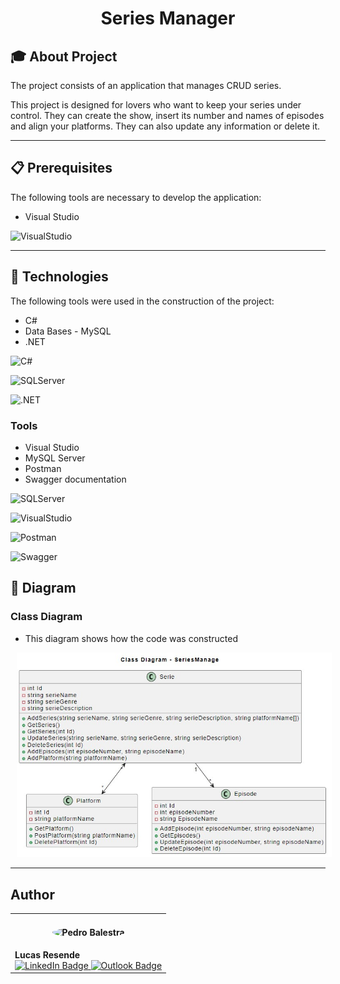 ﻿<h1 align="center">Series Manager</h1>

## 🎓 About Project

The project consists of an application that manages CRUD series.

This project is designed for lovers who want to keep your series under control.
They can create the show, insert its number and names of episodes and align your platforms. They can also update any information or delete it.

---

## 📋 Prerequisites

The following tools are necessary to develop the application:

- Visual Studio

![VisualStudio](https://img.shields.io/badge/Visual_Studio-5C2D91?style=for-the-badge&logo=visual%20studio&logoColor=white)

---

## 📜 Technologies

The following tools were used in the construction of the project:

- C#
- Data Bases - MySQL
- .NET

![C#](https://img.shields.io/badge/C%23-239120?style=for-the-badge&logo=csharp&logoColor=white)

![SQLServer](https://img.shields.io/badge/Microsoft_SQL_Server-CC2927?style=for-the-badge&logo=microsoft-sql-server&logoColor=white)

![.NET](https://img.shields.io/badge/.NET-512BD4?style=for-the-badge&logo=dotnet&logoColor=white)

### Tools

- Visual Studio
- MySQL Server
- Postman
- Swagger documentation

![SQLServer](https://img.shields.io/badge/Microsoft_SQL_Server-CC2927?style=for-the-badge&logo=microsoft-sql-server&logoColor=white)

![VisualStudio](https://img.shields.io/badge/Visual_Studio-5C2D91?style=for-the-badge&logo=visual%20studio&logoColor=white)

![Postman](https://img.shields.io/badge/Postman-FF6C37?style=for-the-badge&logo=Postman&logoColor=white)

![Swagger](https://img.shields.io/badge/Swagger-85EA2D?style=for-the-badge&logo=Swagger&logoColor=white)

## 📁 Diagram

### Class Diagram

- This diagram shows how the code was constructed

<p align="center">
  <img alt="ClassDiagram" style="width: 700px; margin: 0 10px" 
       src="SeriesManager\Modeling\ClassDiagram.jpg">
</p>

---

## Author

<table>
  <tr>
<td>
      <h4 align="center">
        <img style="border-radius: 50%" src="https://avatars.githubusercontent.com/u/99922083?v=4" width="180px;" alt="Pedro Balestra">
      </h4>
      <strong>Lucas Resende</strong>
      <br>
      <a href="https://www.linkedin.com/in/lucassresende/">
        <img src="https://img.shields.io/badge/LinkedIn-0077B5?style=for-the-badge&logo=linkedin&logoColor=white" alt="LinkedIn Badge">
      </a>
      <a href="mailto:l.souza@pg.inatel.br">
        <img src="https://img.shields.io/badge/Outlook-0078D4?style=for-the-badge&logo=microsoft-outlook&logoColor=white" alt="Outlook Badge">
      </a>
    </td>
  </tr>
</table>
